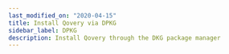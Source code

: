 ```yaml
---
last_modified_on: "2020-04-15"
title: Install Qovery via DPKG
sidebar_label: DPKG
description: Install Qovery through the DKG package manager
---
```




